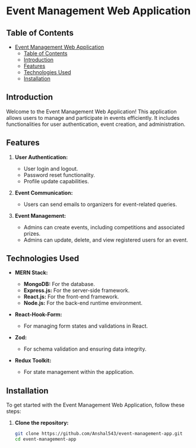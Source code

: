 # Event Management Web Application

## Table of Contents

- [Event Management Web Application](#event-management-web-application)
  - [Table of Contents](#table-of-contents)
  - [Introduction](#introduction)
  - [Features](#features)
  - [Technologies Used](#technologies-used)
  - [Installation](#installation)

## Introduction

Welcome to the Event Management Web Application! This application allows users to manage and participate in events efficiently. It includes functionalities for user authentication, event creation, and administration.

## Features

1. **User Authentication:**
   - User login and logout.
   - Password reset functionality.
   - Profile update capabilities.

2. **Event Communication:**
   - Users can send emails to organizers for event-related queries.

3. **Event Management:**
   - Admins can create events, including competitions and associated prizes.
   - Admins can update, delete, and view registered users for an event.

## Technologies Used

- **MERN Stack:**
  - **MongoDB:** For the database.
  - **Express.js:** For the server-side framework.
  - **React.js:** For the front-end framework.
  - **Node.js:** For the back-end runtime environment.

- **React-Hook-Form:**
  - For managing form states and validations in React.

- **Zod:**
  - For schema validation and ensuring data integrity.

- **Redux Toolkit:**
  - For state management within the application.

## Installation

To get started with the Event Management Web Application, follow these steps:

1. **Clone the repository:**
   ```bash
   git clone https://github.com/Anshal543/event-management-app.git
   cd event-management-app
